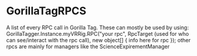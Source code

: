 # GorillaTagRPCS
A list of every RPC call in Gorilla Tag. These can mostly be used by using:
GorillaTagger.Instance.myVRRig.RPC("your rpc", RpcTarget (used for who can see/interact with the rpc call), new object[] {
info here for rpc 
});
other rpcs are mainly for managers like the ScienceExpirementManager
